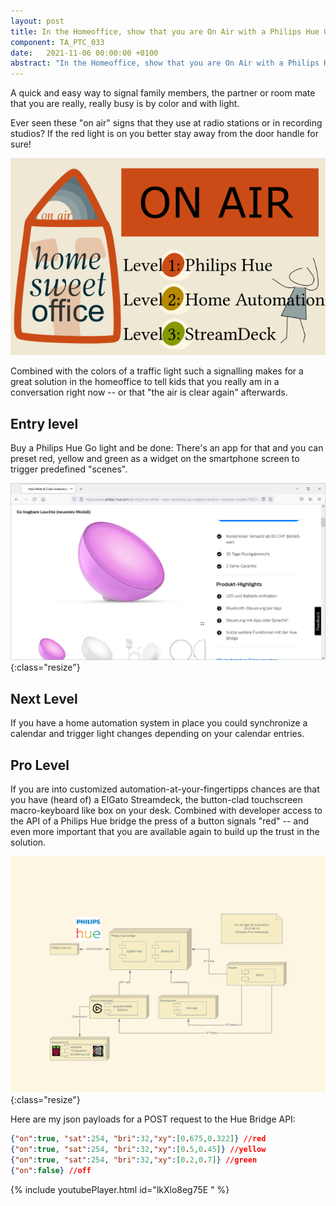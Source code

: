 ```yaml
---
layout: post
title: In the Homeoffice, show that you are On Air with a Philips Hue Go
component: TA_PTC_033
date:   2021-11-06 00:00:00 +0100
abstract: "In the Homeoffice, show that you are On Air with a Philips Hue Go."
---
```


A quick and easy way to signal family members, the partner or room mate that you are really, really busy is by color and with light.

Ever seen these "on air" signs that they use at radio stations or in recording studios? If the red light is on you better stay away from the door handle for sure!

![teaser](/tec/log/homeoffice-onair/images/home-sweet-office_onair_level1-3.png)

Combined with the colors of a traffic light such a signalling makes for a great solution in the homeoffice to tell kids that you really am in a conversation right now -- or that "the air is clear again" afterwards.

## Entry level

Buy a Philips Hue Go light and be done: There's an app for that and you can preset red, yellow and green as a widget on the smartphone screen to trigger predefined "scenes".

![Philips Hue Go](/tec/phy/PhilipsHue/images/screenshot_philips-hue.com_product-Go.png){:class="resize"}

## Next Level

If you have a home automation system in place you could synchronize a calendar and trigger light changes depending on your calendar entries.

## Pro Level

If you are into customized automation-at-your-fingertipps chances are that you have (heard of) a ElGato Streamdeck, the button-clad touchscreen macro-keyboard like box on your desk. Combined with developer access to the API of a Philips Hue bridge the press of a button signals "red" -- and even more important that you are available again to build up the trust in the solution.

![usecase](/tec/phy/PhilipsHue/OnAirLightAtHomeoffice%20-%20deployment.png){:class="resize"}

Here are my json payloads for a POST request to the Hue Bridge API:

```json
{"on":true, "sat":254, "bri":32,"xy":[0.675,0.322]} //red
{"on":true, "sat":254, "bri":32,"xy":[0.5,0.45]} //yellow
{"on":true, "sat":254, "bri":32,"xy":[0.2,0.7]} //green
{"on":false} //off
```

{% include youtubePlayer.html id="lkXlo8eg75E " %}  
